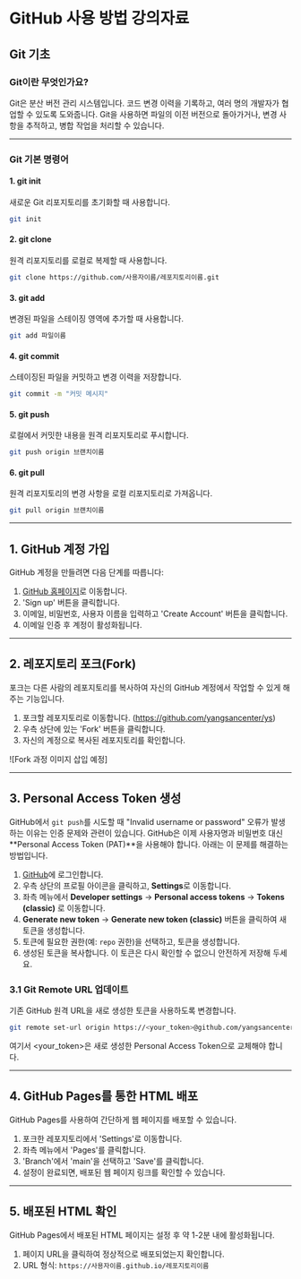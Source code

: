 # GitHub 사용 방법 강의자료

## Git 기초

### Git이란 무엇인가요?
Git은 분산 버전 관리 시스템입니다. 코드 변경 이력을 기록하고, 여러 명의 개발자가 협업할 수 있도록 도와줍니다. Git을 사용하면 파일의 이전 버전으로 돌아가거나, 변경 사항을 추적하고, 병합 작업을 처리할 수 있습니다.

---

### Git 기본 명령어

#### 1. git init
새로운 Git 리포지토리를 초기화할 때 사용합니다.

```bash
git init
```

#### 2. git clone
원격 리포지토리를 로컬로 복제할 때 사용합니다.

```bash
git clone https://github.com/사용자이름/레포지토리이름.git
```

#### 3. git add
변경된 파일을 스테이징 영역에 추가할 때 사용합니다.

```bash
git add 파일이름
```

#### 4. git commit
스테이징된 파일을 커밋하고 변경 이력을 저장합니다.

```bash
git commit -m "커밋 메시지"
```

#### 5. git push
로컬에서 커밋한 내용을 원격 리포지토리로 푸시합니다.

```bash
git push origin 브랜치이름
```

#### 6. git pull
원격 리포지토리의 변경 사항을 로컬 리포지토리로 가져옵니다.

```bash
git pull origin 브랜치이름
```

---


## 1. GitHub 계정 가입
GitHub 계정을 만들려면 다음 단계를 따릅니다:
1. [GitHub 홈페이지](https://github.com)로 이동합니다.
2. 'Sign up' 버튼을 클릭합니다.
3. 이메일, 비밀번호, 사용자 이름을 입력하고 'Create Account' 버튼을 클릭합니다.
4. 이메일 인증 후 계정이 활성화됩니다.

---

## 2. 레포지토리 포크(Fork)
포크는 다른 사람의 레포지토리를 복사하여 자신의 GitHub 계정에서 작업할 수 있게 해주는 기능입니다.

1. 포크할 레포지토리로 이동합니다. (https://github.com/yangsancenter/ys)
2. 우측 상단에 있는 'Fork' 버튼을 클릭합니다.
3. 자신의 계정으로 복사된 레포지토리를 확인합니다.

![Fork 과정 이미지 삽입 예정]

---

## 3. Personal Access Token 생성

GitHub에서 `git push`를 시도할 때 "Invalid username or password" 오류가 발생하는 이유는 인증 문제와 관련이 있습니다. GitHub은 이제 사용자명과 비밀번호 대신 **Personal Access Token (PAT)**을 사용해야 합니다. 아래는 이 문제를 해결하는 방법입니다.

1. [GitHub](https://github.com)에 로그인합니다.
2. 우측 상단의 프로필 아이콘을 클릭하고, **Settings**로 이동합니다.
3. 좌측 메뉴에서 **Developer settings** → **Personal access tokens** → **Tokens (classic)** 로 이동합니다.
4. **Generate new token** → **Generate new token (classic)** 버튼을 클릭하여 새 토큰을 생성합니다.
5. 토큰에 필요한 권한(예: `repo` 권한)을 선택하고, 토큰을 생성합니다.
6. 생성된 토큰을 복사합니다. 이 토큰은 다시 확인할 수 없으니 안전하게 저장해 두세요.

### 3.1 Git Remote URL 업데이트

기존 GitHub 원격 URL을 새로 생성한 토큰을 사용하도록 변경합니다.

```bash
git remote set-url origin https://<your_token>@github.com/yangsancenter/ys.git
```

여기서 <your_token>은 새로 생성한 Personal Access Token으로 교체해야 합니다.

---

## 4. GitHub Pages를 통한 HTML 배포
GitHub Pages를 사용하여 간단하게 웹 페이지를 배포할 수 있습니다.

1. 포크한 레포지토리에서 'Settings'로 이동합니다.
2. 좌측 메뉴에서 'Pages'를 클릭합니다.
3. 'Branch'에서 'main'을 선택하고 'Save'를 클릭합니다.
4. 설정이 완료되면, 배포된 웹 페이지 링크를 확인할 수 있습니다.

---

## 5. 배포된 HTML 확인
GitHub Pages에서 배포된 HTML 페이지는 설정 후 약 1-2분 내에 활성화됩니다.

1. 페이지 URL을 클릭하여 정상적으로 배포되었는지 확인합니다.
2. URL 형식: `https://사용자이름.github.io/레포지토리이름`
